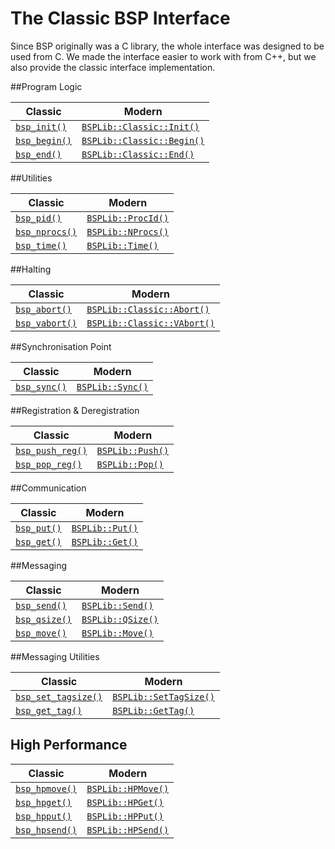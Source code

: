 # The Classic BSP Interface
Since BSP originally was a C library, the whole interface was designed 
to be used from C. We made the interface easier to work with from C++, 
but we also provide the classic interface implementation.

##Program Logic

| Classic                         | Modern                                       |
| ------------------------------- | -------------------------------------------- |
| [`bsp_init()`](logic/init.md)   | [`BSPLib::Classic::Init()`](logic/init.md)   |
| [`bsp_begin()`](logic/begin.md) | [`BSPLib::Classic::Begin()`](logic/begin.md) |
| [`bsp_end()`](logic/begin.md)   | [`BSPLib::Classic::End()`](logic/end.md)     |

##Utilities

| Classic                          | Modern                                |
| -------------------------------- | ------------------------------------- |
| [`bsp_pid()`](util/procid.md)    | [`BSPLib::ProcId()`](util/procid.md)  |
| [`bsp_nprocs()`](util/nprocs.md) | [`BSPLib::NProcs()`](util/nprocs.md)  |
| [`bsp_time()`](util/time.md)     | [`BSPLib::Time()`](util/time.md)      |

##Halting

| Classic                            | Modern                                          |
| ---------------------------------- | ----------------------------------------------- |
| [`bsp_abort()`](halting/abort.md)  | [`BSPLib::Classic::Abort()`](halting/abort.md)  |
| [`bsp_vabort()`](halting/abort.md) | [`BSPLib::Classic::VAbort()`](halting/abort.md) |


##Synchronisation Point

| Classic                      | Modern                            |
| ---------------------------- | --------------------------------- |
| [`bsp_sync()`](sync/sync.md) | [`BSPLib::Sync()`](sync/sync.md)  |

##Registration & Deregistration

| Classic                               | Modern                                |
| ------------------------------------- | ------------------------------------- |
| [`bsp_push_reg()`](regdereg/push.md)  | [`BSPLib::Push()`](regdereg/push.md)  |
| [`bsp_pop_reg()`](regdereg/pop.md)    | [`BSPLib::Pop()`](regdereg/pop.md)    |


##Communication

| Classic                   | Modern                            |
| ------------------------- | --------------------------------- |
| [`bsp_put()`](com/put.md) | [`BSPLib::Put()`](com/put.md) |
| [`bsp_get()`](com/get.md) | [`BSPLib::Get()`](com/get.md) |


##Messaging

| Classic                             | Modern                                  |
| ----------------------------------- | --------------------------------------- |
| [`bsp_send()`](messaging/send.md)   | [`BSPLib::Send()`](messaging/send.md)   |
| [`bsp_qsize()`](messaging/qsize.md) | [`BSPLib::QSize()`](messaging/qsize.md) |
| [`bsp_move()`](messaging/move.md)   | [`BSPLib::Move()`](messaging/move.md)   |


##Messaging Utilities

| Classic                                            | Modern                                                |
| -------------------------------------------------- | ----------------------------------------------------- |
| [`bsp_set_tagsize()`](messagingutil/settagsize.md) | [`BSPLib::SetTagSize()`](messagingutil/settagsize.md) |
| [`bsp_get_tag()`](messagingutil/gettag.md)         | [`BSPLib::GetTag()`](messagingutil/gettag.md)         |


## High Performance

| Classic                        | Modern                                |
| ------------------------------ | ------------------------------------- |
| [`bsp_hpmove()`](hp/hpmove.md) | [`BSPLib::HPMove()`](hp/hpmove.md)    |
| [`bsp_hpget()`](hp/hpget.md)   | [`BSPLib::HPGet()`](hp/hpget.md)      |
| [`bsp_hpput()`](hp/hpput.md)   | [`BSPLib::HPPut()`](hp/hpput.md)      |
| [`bsp_hpsend()`](hp/hpsend.md) | [`BSPLib::HPSend()`](hp/hpsend.md)    |